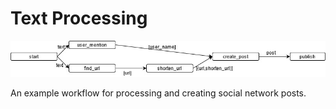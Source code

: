 # Text Processing

![text-processing-app](https://github.com/LedgeDash/unum-appstore/blob/main/text-processing/text-processing-app.jpg)

An example workflow for processing and creating social network posts.

